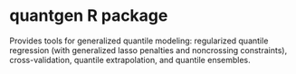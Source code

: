 # quantgen R package

Provides tools for generalized quantile modeling: regularized quantile
regression (with generalized lasso penalties and noncrossing constraints),
cross-validation, quantile extrapolation, and quantile ensembles. 


